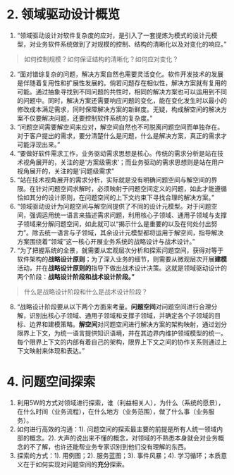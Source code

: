 # 2. 领域驱动设计概览
1. “领域驱动设计对软件复杂度的应对，是引入了一套提炼为模式的设计元模型，对业务软件系统做到了对规模的控制、结构的清晰化以及对变化的响应。”
> 如何控制规模？如何保证结构的清晰化？如何应对变化？
2. “面对错综复杂的问题，解决方案自然也需要灵活变化。软件开发技术的发展是伴随着复用性和扩展性发展的。倘若问题存在相似性，解决方案就有复用的可能。通过抽象寻找到不同问题的共性时，相同的解决方案也可以运用到不同的问题中。同时，解决方案还需要响应问题的变化，能在变化发生时以最小的修改成本满足需求，同时保障解决方案的新鲜度。无疑，构成解空间的解决方案不仅要解决问题，还要控制软件系统的复杂度。”
3. “问题空间需要解空间来应对，解空间自然也不可脱离问题空间而单独存在。对于客户提出的需求，要分清楚什么是问题，什么是解决方案，真正的需求才可能浮现出来。”
4. “要做好软件需求工作，业务驱动需求思想是核心。传统的需求分析是站在技术视角展开的，关注的是‘方案级需求’；而业务驱动的需求思想则是站在用户视角展开的，关注的是‘问题级需求”
5. “站在技术视角展开的需求分析，实际就是没有明确问题空间与解空间的界限。在针对问题空间求解时，必须映射于问题空间定义的问题，如此才能遵循恰如其分的设计原则，在问题空间的上下文约束下寻找合理的解决方案。”
6. “领域驱动设计为问题空间与解空间提供了不同的设计元模型。对于问题空间，强调运用统一语言来描述需求问题，利用核心子领域、通用子领域与支撑子领域来分解问题空间，如此就可以“揭示什么是重要的以及在何处付出努力”。除去统一语言与子领域，其余设计元模型都将运用于解空间，指导解决方案围绕着“领域”这一核心开展业务系统的战略设计与战术设计。”
7. “为了把握系统的全景，就需要从宏观层次分析和探索问题空间，获得对等于软件架构的**战略设计原则**；为了深入业务的细节，则需要从微观层次开展**建模**活动，并在**战略设计原则的**指导下做出战术设计决策。这就是领域驱动设计的两个阶段：**战略设计阶段和战术设计阶段。”**
> 什么是战略设计阶段和什么是战术设计阶段？
8. “战略设计阶段要从以下两个方面来考量。**问题空间**对问题空间进行合理分解，识别出核心子领域、通用子领域和支撑子领域，并确定各个子领域的目标、边界和建模策略。**解空间**对问题空间进行解决方案的架构映射，通过划分限界上下文，为统一语言提供知识语境，并在其边界内维护领域模型的统一。每个限界上下文的内部有着自己的架构，限界上下文之间的协作关系则通过上下文映射来体现和表达。”
# 4. 问题空间探索
1. 利用5W的方式对领域进行探索，谁（利益相关人），为什么（系统的愿景），在什么时间（业务流程），在什么地方（业务范围），做了什么事（业务服务）。
2. 如何进行高效的沟通：1). 问题空间的探索最主要的前提是所有人统一领域内部的概念。2). 大声的说出来不懂的概念，对领域的不熟悉本身就会对业务概念的不了解，也许还能帮业务专家识别到他们没有理解的东西。
3. 探索的方式：1). 用例图；2). 服务蓝图；3). 事件风暴；4). 学习循环；本质意义在于如何实现对问题空间的**充分**探索。

